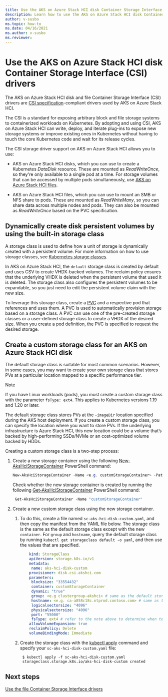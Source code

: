 ```yaml
---
title: Use the AKS on Azure Stack HCI disk Container Storage Interface (CSI) drivers
description: Learn how to use the AKS on Azure Stack HCI disk Container Storage Interface (CSI) drivers.
author: v-susbo
ms.topic: how-to
ms.date: 04/16/2021
ms.author: v-susbo
ms.reviewer: 
---
```


# Use the AKS on Azure Stack HCI disk Container Storage Interface (CSI) drivers
The AKS on Azure Stack HCI disk and file Container Storage Interface (CSI) drivers are [CSI specification](https://github.com/container-storage-interface/spec/blob/master/spec.md)-compliant drivers used by AKS on Azure Stack HCI.

The CSI is a standard for exposing arbitrary block and file storage systems to containerized workloads on Kubernetes. By adopting and using CSI, AKS on Azure Stack HCI can write, deploy, and iterate plug-ins to expose new storage systems or improve existing ones in Kubernetes without having to touch the core Kubernetes code and wait for its release cycles.

The CSI storage driver support on AKS on Azure Stack HCI allows you to use:

- AKS on Azure Stack HCI disks, which you can use to create a Kubernetes *DataDisk* resource. These are mounted as *ReadWriteOnce*, so they're only available to a single pod at a time. For storage volumes that can be accessed by multiple pods simultaneously, use [AKS on Azure Stack HCI files](./container-storage-interface-files.md).

- AKS on Azure Stack HCI files, which you can use to mount an SMB or NFS share to pods. These are mounted as *ReadWriteMany*, so you can share data across multiple nodes and pods. They can also be mounted as *ReadWriteOnce* based on the PVC specification.

## Dynamically create disk persistent volumes by using the built-in storage class
A storage class is used to define how a unit of storage is dynamically created with a persistent volume. For more information on how to use storage classes, see [Kubernetes storage classes](https://kubernetes.io/docs/concepts/storage/storage-classes/). 

In AKS on Azure Stack HCI, the `default` storage class is created by default and uses CSV to create VHDX-backed volumes. The reclaim policy ensures that the underlying VHDX is deleted when the persistent volume that used it is deleted. The storage class also configures the persistent volumes to be expandable, so you just need to edit the persistent volume claim with the new size.

To leverage this storage class, create a [PVC](https://kubernetes.io/docs/concepts/storage/persistent-volumes/) and a respective pod that references and uses them. A PVC is used to automatically provision storage based on a storage class. A PVC can use one of the pre-created storage classes or a user-defined storage class to create a VHDX of the desired size. When you create a pod definition, the PVC is specified to request the desired storage.

## Create a custom storage class for an AKS on Azure Stack HCI disk

The default storage class is suitable for most common scenarios. However, in some cases, you may want to create your own storage class that stores PVs at a particular location mapped to a specific performance tier.

> [!NOTE]
> If you have Linux workloads (pods), you must create a custom storage class with the parameter `fsType: ext4`. This applies to Kubernetes versions 1.19 and 1.20 or later. 

The default storage class stores PVs at the `-imageDir` location specified during the AKS host deployment. If you create a custom storage class, you can specify the location where you want to store PVs. If the underlying infrastructure is Azure Stack HCI, this new location could be a volume that’s backed by high-performing SSDs/NVMe or an cost-optimized volume backed by HDDs.

Creating a custom storage class is a two-step process:

1. Create a new storage container using the following [New-AksHciStorageContainer](./reference/ps/new-akshcistoragecontainer.md) PowerShell command:

	```powershell
   New-AksHciStorageContainer -Name <e.g. customStorageContainer> -Path <shared storage path>
   ```
   
   Check whether the new storage container is created by running the following [Get-AksHciStorageContainer](./reference/ps/get-akshcistoragecontainer.md) PowerShell command:

   ```powershell
	Get-AksHciStorageContainer -Name "customStorageContainer"
   ```

2. Create a new custom storage class using the new storage container. 
   
   1. To do this, create a file named `sc-aks-hci-disk-custom.yaml`, and then copy the manifest from the YAML file below. The storage class is the same as the default storage class except with the new `container`. For `group` and `hostname`, query the default storage class by running `kubectl get storageclass default -o yaml`, and then use the values that are specified.

      ```yaml
          kind: StorageClass
          apiVersion: storage.k8s.io/v1
          metadata:
           name: aks-hci-disk-custom
          provisioner: disk.csi.akshci.com
          parameters:
           blocksize: "33554432"
           container: customStorageContainer
           dynamic: "true"
           group: <e.g clustergroup-akshci> # same as the default storageclass
           hostname: <e.g. ca-a858c18c.ntprod.contoso.com> # same as the default storageclass
           logicalsectorsize: "4096"
           physicalsectorsize: "4096"
           port: "55000"
	       fsType: ext4 # refer to the note above to determine when to include this parameter
          allowVolumeExpansion: true
          reclaimPolicy: Delete
          volumeBindingMode: Immediate
      ```

   2. Create the storage class with the [kubectl apply](https://kubernetes.io/docs/reference/generated/kubectl/kubectl-commands#apply/) command and specify your `sc-aks-hci-disk-custom.yaml` file: 
  
      ```console
       $ kubectl apply -f sc-aks-hci-disk-custom.yaml
       storageclass.storage.k8s.io/aks-hci-disk-custom created
      ``` 

## Next steps

[Use the file Container Storage Interface drivers](./container-storage-interface-files.md)